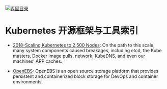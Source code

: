 [![返回目录](https://parg.co/UGo)](https://github.com/wxyyxc1992/Awesome-Reference) 

# Kubernetes 开源框架与工具索引

* [2018-Scaling Kubernetes to 2,500 Nodes](https://parg.co/Uke): On the path to this scale, many system components caused breakages, including etcd, the Kube masters, Docker image pulls, network, KubeDNS, and even our machines’ ARP caches.

* [OpenEBS](https://www.openebs.io/): OpenEBS is an open source storage platform that provides persistent and containerized block storage for DevOps and container environments.
